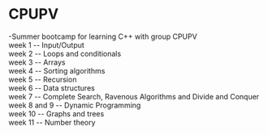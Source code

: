 # CPUPV
-Summer bootcamp for learning C++ with group CPUPV \
week 1 -- Input/Output \
week 2 -- Loops and conditionals \
week 3 -- Arrays \
week 4 -- Sorting algorithms \
week 5 -- Recursion \
week 6 -- Data structures \
week 7 -- Complete Search, Ravenous Algorithms and Divide and Conquer \
week 8 and 9 -- Dynamic Programming \
week 10 -- Graphs and trees \
week 11 -- Number theory